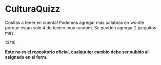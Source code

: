 # CulturaQuizz

Cositas a tener en cuenta! Podemos agregar más palabras en wordle porque estan solo 4 de testeo muy random. 
Se pueden agregar 2 jueguitos más. 

13/10 

**Este no es el repositorio oficial, cualquuier cambio debe ser subido al asignado en el form.**

